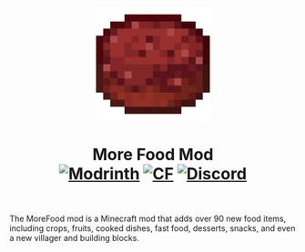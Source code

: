<p align="center"><img src="./icon.png" alt="Logo" width="200"></p>
<h1 align="center">More Food Mod <br>
    <a href="https://modrinth.com/mod/morefoodmod"><img src="https://img.shields.io/modrinth/dt/morefoodmod?logo=modrinth&label=&suffix=%20&style=flat&color=242629&labelColor=5ca424&logoColor=1c1c1c" alt="Modrinth"></a>
    <a href="https://www.curseforge.com/minecraft/mc-mods/morefoodtogo"><img src="http://cf.way2muchnoise.eu/478997.svg" alt="CF"></a>
    <a  href="https://discord.com/invite/H7WWUz9wvN"><img src="https://img.shields.io/discord/1253112948868780082?color=5865f2&label=Discord&style=flat" alt="Discord"></a>
    <br><br>
</h1>
The MoreFood mod is a Minecraft mod that adds over 90 new food items, including crops, fruits, cooked dishes, fast food, desserts, snacks, and even a new villager and building blocks.
